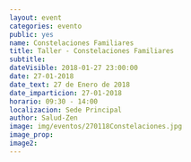 ```yaml
---
layout: event
categories: evento
public: yes
name: Constelaciones Familiares
title: Taller - Constelaciones Familiares
subtitle:
dateVisible: 2018-01-27 23:00:00
date: 27-01-2018
date_text: 27 de Enero de 2018
date_imparticion: 27-01-2018
horario: 09:30 - 14:00
localizacion: Sede Principal
author: Salud-Zen
image: img/eventos/270118Constelaciones.jpg
image_prop:
image2:
---
```

